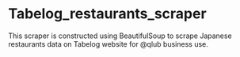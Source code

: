 # Tabelog_restaurants_scraper
This scraper is constructed using BeautifulSoup to scrape Japanese restaurants data on Tabelog website for @qlub business use. 
